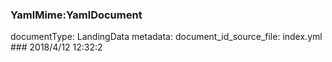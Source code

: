 ### YamlMime:YamlDocument
documentType: LandingData
metadata:
    document_id_source_file: index.yml
    ### 2018/4/12 12:32:2
